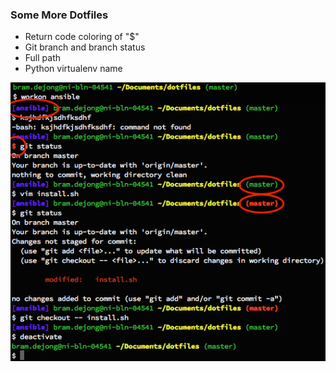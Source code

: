 ### Some More Dotfiles

- Return code coloring of "$"
- Git branch and branch status
- Full path
- Python virtualenv name

![Screenshot time](screenshot.png "Screenshot time")
